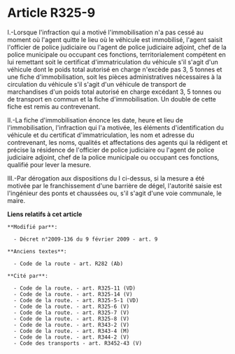 # Article R325-9

I.-Lorsque l'infraction qui a motivé l'immobilisation n'a pas cessé au moment où l'agent quitte le lieu où le véhicule est
immobilisé, l'agent saisit l'officier de police judiciaire ou l'agent de police judiciaire adjoint, chef de la police
municipale ou occupant ces fonctions, territorialement compétent en lui remettant soit le certificat d'immatriculation du
véhicule s'il s'agit d'un véhicule dont le poids total autorisé en charge n'excède pas 3, 5 tonnes et une fiche
d'immobilisation, soit les pièces administratives nécessaires à la circulation du véhicule s'il s'agit d'un véhicule de
transport de marchandises d'un poids total autorisé en charge excédant 3, 5 tonnes ou de transport en commun et la fiche
d'immobilisation. Un double de cette fiche est remis au contrevenant. 

II.-La fiche d'immobilisation énonce les date, heure et lieu de l'immobilisation, l'infraction qui l'a motivée, les éléments
d'identification du véhicule et du certificat d'immatriculation, les nom et adresse du contrevenant, les noms, qualités et
affectations des agents qui la rédigent et précise la résidence de l'officier de police judiciaire ou l'agent de police
judiciaire adjoint, chef de la police municipale ou occupant ces fonctions, qualifié pour lever la mesure. 

III.-Par dérogation aux dispositions du I ci-dessus, si la mesure a été motivée par le franchissement d'une barrière de
dégel, l'autorité saisie est l'ingénieur des ponts et chaussées ou, s'il s'agit d'une voie communale, le maire.

**Liens relatifs à cet article**

	**Modifié par**:

	  - Décret n°2009-136 du 9 février 2009 - art. 9

	**Anciens textes**:

	  - Code de la route - art. R282 (Ab)

	**Cité par**:

	  - Code de la route. - art. R325-11 (VD)
	  - Code de la route. - art. R325-14 (V)
	  - Code de la route. - art. R325-5-1 (VD)
	  - Code de la route. - art. R325-6 (V)
	  - Code de la route. - art. R325-7 (V)
	  - Code de la route. - art. R325-8 (V)
	  - Code de la route. - art. R343-2 (V)
	  - Code de la route. - art. R343-4 (M)
	  - Code de la route. - art. R344-2 (V)
	  - Code des transports - art. R3452-43 (V)
